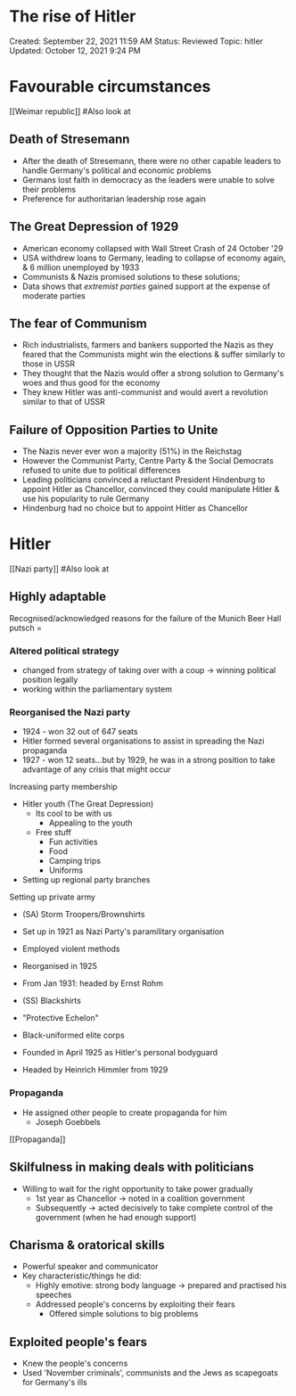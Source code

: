 # The rise of Hitler

Created: September 22, 2021 11:59 AM
Status: Reviewed
Topic: hitler
Updated: October 12, 2021 9:24 PM

# Favourable circumstances

[[Weimar republic]] #Also look at

## Death of Stresemann

- After the death of Stresemann, there were no other capable leaders to handle Germany's political and economic problems
- Germans lost faith in democracy as the leaders were unable to solve their problems
- Preference for authoritarian leadership rose again

## The Great Depression of 1929

- American economy collapsed with Wall Street Crash of 24 October '29
- USA withdrew loans to Germany, leading to collapse of economy again, & 6 million unemployed by 1933
- Communists & Nazis promised solutions to these solutions;
- Data shows that *extremist parties* gained support at the expense of moderate parties

## The fear of Communism

- Rich industrialists, farmers and bankers supported the Nazis as they feared that the Communists might win the elections & suffer similarly to those in USSR
- They thought that the Nazis would offer a strong solution to Germany's woes and thus good for the economy
- They knew Hitler was anti-communist and would avert a revolution similar to that of USSR

## Failure of Opposition Parties to Unite

- The Nazis never ever won a majority (51%) in the Reichstag
- However the Communist Party, Centre Party & the Social Democrats refused to unite due to political differences
- Leading politicians convinced a reluctant President Hindenburg to appoint Hitler as Chancellor, convinced they could manipulate Hitler & use his popularity to rule Germany
- Hindenburg had no choice but to appoint Hitler as Chancellor

# Hitler

[[Nazi party]] #Also look at

## Highly adaptable

Recognised/acknowledged reasons for the failure of the Munich Beer Hall putsch =

### Altered political strategy

- changed from strategy of taking over with a coup → winning political position legally
- working within the parliamentary system

### Reorganised the Nazi party

- 1924 - won 32 out of 647 seats
- Hitler formed several organisations to assist in spreading the Nazi propaganda
- 1927 - won 12 seats...but by 1929, he was in a strong position to take advantage of any crisis that might occur

Increasing party membership

- Hitler youth (The Great Depression)
    - Its cool to be with us
        - Appealing to the youth
    - Free stuff
        - Fun activities
        - Food
        - Camping trips
        - Uniforms
- Setting up regional party branches

Setting up private army

- (SA) Storm Troopers/Brownshirts
- Set up in 1921 as Nazi Party's paramilitary organisation
- Employed violent methods
- Reorganised in 1925
- From Jan 1931: headed by Ernst Rohm

- (SS) Blackshirts
- "Protective Echelon"
- Black-uniformed elite corps
- Founded in April 1925 as Hitler's personal bodyguard
- Headed by Heinrich Himmler from 1929

### Propaganda

- He assigned other people to create propaganda for him
    - Joseph Goebbels

[[Propaganda]]

## Skilfulness in making deals with politicians

- Willing to wait for the right opportunity to take power gradually
    - 1st year as Chancellor → noted in a coalition government
    - Subsequently → acted decisively to take complete control of the government (when he had enough support)

## Charisma & oratorical skills

- Powerful speaker and communicator
- Key characteristic/things he did:
    - Highly emotive: strong body language → prepared and practised his speeches
    - Addressed people's concerns by exploiting their fears
        - Offered simple solutions to big problems

## Exploited people's fears

- Knew the people's concerns
- Used 'November criminals', communists and the Jews as scapegoats for Germany's ills